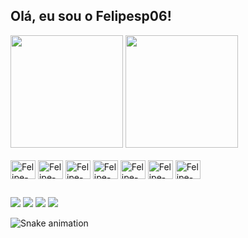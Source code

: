 ## Olá, eu sou o Felipesp06!
<div>
  <img height="180cm" src="https://github-readme-stats.vercel.app/api?username=Felipesp06&show_icons=true&theme=dark&include_all_commits=true&count_private=true"/>
<img height="180cm" src="https://github-readme-stats.vercel.app/api/top-langs/?username=Felipesp06&layout=compact&langs&count=16&theme=dracula"/>






<div style="display: inline_block"><br>
  <img align="center" alt="Felipe-Js" height="30" width="40" src="https://cdn.jsdelivr.net/gh/devicons/devicon@latest/icons/javascript/javascript-original.svg" />         
  <img align="center" alt="Felipe-Node" height="30" width="40" src="https://cdn.jsdelivr.net/gh/devicons/devicon@latest/icons/nodejs/nodejs-original-wordmark.svg">
  <img align="center" alt="Felipe-Nodemon" height="30" width="40" src="https://cdn.jsdelivr.net/gh/devicons/devicon@latest/icons/nodemon/nodemon-original.svg">
  <img align="center" alt="Felipe-yarn" height="30" width="40" src="https://cdn.jsdelivr.net/gh/devicons/devicon@latest/icons/yarn/yarn-original-wordmark.svg">
  <img align="center" alt="Felipe-SQL" height="30" width="40" src="https://cdn.jsdelivr.net/gh/devicons/devicon@latest/icons/azuresqldatabase/azuresqldatabase-original.svg">
  <img align="center" alt="Felipe-Mongo" height="30" width="40" src="https://cdn.jsdelivr.net/gh/devicons/devicon@latest/icons/mongodb/mongodb-original-wordmark.svg">
  <img align="center" alt="Felipe-Vscode" height="30" width="40" src="https://cdn.jsdelivr.net/gh/devicons/devicon@latest/icons/vscode/vscode-original-wordmark.svg">
</div>

  ##

<div>
  <a href="https://www.instagram.com/felipe_olv2?igsh=NmF2cXh6ajRjOWFr" target="_blank"><img src="https://img.shields.io/badge/-Instagram-%23E4405F?style=for-the-badge&logo=instagram&logoColor=white" target="_blank"></a>
 <a href="https://discord.gg/U7fTn66r" target="_blank"><img src="https://img.shields.io/badge/Discord-7289DA?style=for-the-badge&logo=discord&logoColor=white" target="_blank"></a> 
  <a href = "felipeoliveiraal.123@gmail.com"><img src="https://img.shields.io/badge/-Gmail-%23333?style=for-the-badge&logo=gmail&logoColor=white" target="_blank"></a>
  <a href="https://br.linkedin.com/in/felipe-oliveira-de-souza-993ba9331" target="_blank"><img src="https://img.shields.io/badge/-LinkedIn-%230077B5?style=for-the-badge&logo=linkedin&logoColor=white" target="_blank"></a> 

</div>

![Snake animation](https://github.com/felipesp06/blob/output/github-contribution-grid-snake.svg)


